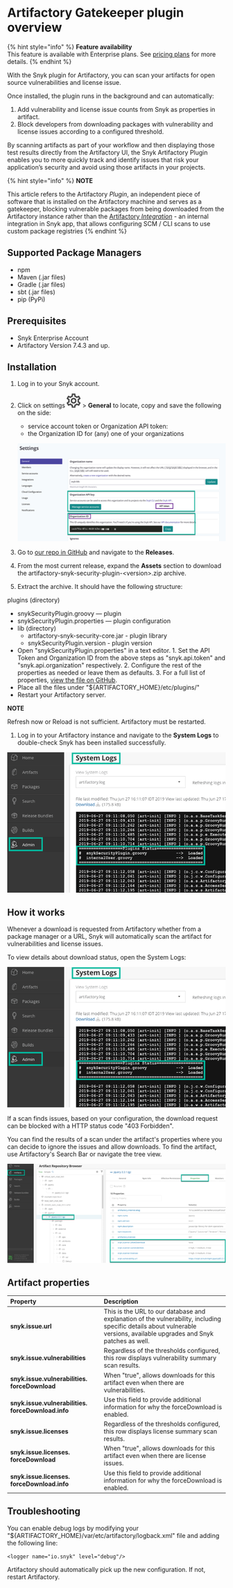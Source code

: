 # Artifactory Gatekeeper plugin overview

{% hint style="info" %}
**Feature availability**  
This feature is available with Enterprise plans. See [pricing plans](https://snyk.io/plans/) for more details.
{% endhint %}

With the Snyk plugin for Artifactory, you can scan your artifacts for open source vulnerabilities and license issue.

Once installed, the plugin runs in the background and can automatically:

1. Add vulnerability and license issue counts from Snyk as properties in artifact.
2. Block developers from downloading packages with vulnerability and license issues according to a configured threshold.

By scanning artifacts as part of your workflow and then displaying those test results directly from the Artifactory UI, the Snyk Artifactory Plugin enables you to more quickly track and identify issues that risk your application’s security and avoid using those artifacts in your projects.

{% hint style="info" %}
**NOTE**

This article refers to the Artifactory _Plugin_, an independent piece of software that is installed on the Artifactory machine and serves as a gatekeeper, blocking vulnerable packages from being downloaded from the Artifactory instance rather than the [Artifactory _Integration_](https://docs.snyk.io/integrations/private-registry-integrations/artifactory-registry-for-maven) - an internal integration in Snyk app, that allows configuring SCM / CLI scans to use custom package registries
{% endhint %}

## Supported Package Managers

* npm
* Maven \(.jar files\)
* Gradle \(.jar files\)
* sbt \(.jar files\)
* pip \(PyPi\)

## Prerequisites

* Snyk Enterprise Account
* Artifactory Version 7.4.3 and up.

## Installation

1. Log in to your Snyk account.
2. Click on settings ![cog\_icon.png](../../.gitbook/assets/cog_icon.png) &gt; **General** to locate, copy and save the following on the side:

   * service account token or Organization API token:
   * the Organization ID for \(any\) one of your organizations

   ![](../../.gitbook/assets/artifactory-install.png)

3. Go to [our repo in GitHub](https://github.com/snyk/artifactory-snyk-security-plugin) and navigate to the **Releases**.
4. From the most current release, expand the **Assets** section to download the artifactory-snyk-security-plugin-&lt;version&gt;.zip archive.
5. Extract the archive. It should have the following structure:

plugins \(directory\)

* snykSecurityPlugin.groovy — plugin
* snykSecurityPlugin.properties — plugin configuration
* lib \(directory\)
  * artifactory-snyk-security-core.jar - plugin library
  * snykSecurityPlugin.version - plugin version 
* Open "snykSecurityPlugin.properties" in a text editor. 1. Set the API Token and Organization ID from the above steps as "snyk.api.token" and "snyk.api.organization" respectively. 2. Configure the rest of the properties as needed or leave them as defaults. 3. For a full list of properties, [view the file on GitHub](https://github.com/snyk/artifactory-snyk-security-plugin/blob/master/core/src/main/groovy/io/snyk/plugins/artifactory/snykSecurityPlugin.properties).
* Place all the files under "${ARTIFACTORY\_HOME}/etc/plugins/"
* Restart your Artifactory server.  

**NOTE**

Refresh now or Reload is not sufficient. Artifactory must be restarted.

1. Log in to your Artifactory instance and navigate to the **System Logs** to double-check Snyk has been installed successfully.

![](../../.gitbook/assets/artifactory-system-logs.png)

## How it works

Whenever a download is requested from Artifactory whether from a package manager or a URL, Snyk will automatically scan the artifact for vulnerabilities and license issues.

To view details about download status, open the System Logs:

![](../../.gitbook/assets/image.png)

If a scan finds issues, based on your configuration, the download request can be blocked with a HTTP status code "403 Forbidden".

You can find the results of a scan under the artifact's properties where you can decide to ignore the issues and allow downloads. To find the artifact, use Artifactory's Search Bar or navigate the tree view.

![](../../.gitbook/assets/uuid-c6d4c41d-5c98-079d-31e7-f4fb5c788d4c-en.png)

## Artifact properties

| **Property** | **Description** |
| :--- | :--- |
| **snyk.issue.url** | This is the URL to our database and explanation of the vulnerability, including specific details about vulnerable versions, available upgrades and Snyk patches as well. |
| **snyk.issue.vulnerabilities** | Regardless of the thresholds configured, this row displays vulnerability summary scan results. |
| **snyk.issue.vulnerabilities. forceDownload** | When "true", allows downloads for this artifact even when there are vulnerabilities. |
| **snyk.issue.vulnerabilities. forceDownload.info** | Use this field to provide additional information for why the forceDownload is enabled. |
| **snyk.issue.licenses** | Regardless of the thresholds configured, this row displays license summary scan results. |
| **snyk.issue.licenses. forceDownload** | When "true", allows downloads for this artifact even when there are license issues. |
| **snyk.issue.licenses. forceDownload.info** | Use this field to provide additional information for why the forceDownload is enabled. |

## Troubleshooting

You can enable debug logs by modifying your "${ARTIFACTORY\_HOME}/var/etc/artifactory/logback.xml" file and adding the following line:

```text
<logger name="io.snyk" level="debug"/>
```

Artifactory should automatically pick up the new configuration. If not, restart Artifactory.

